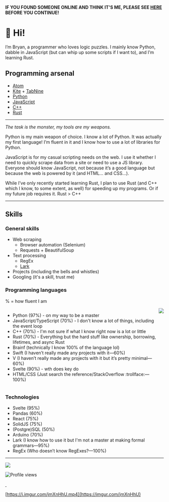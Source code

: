 **IF YOU FOUND SOMEONE ONLINE AND THINK IT'S ME, PLEASE SEE [HERE](https://git.io/JEqnt) BEFORE YOU CONTINUE!**


# 👋 Hi!
I’m Bryan, a programmer who loves logic puzzles. I mainly know Python, dabble in JavaScript (but can whip up some scripts if I want to), and I’m learning Rust.

## Programming arsenal
- [Atom](https://atom.io)
- [Kite](https://www.kite.com) + [TabNine](https://www.tabnine.com)
- [Python](https://www.python.org)
- [JavaScript](http://www.ecmascript.org)
- [C++](https://en.wikipedia.org/wiki/C%2B%2B)
- [Rust](https://www.rust-lang.org)

- - - -
*The task is the monster, my tools are my weapons.*

Python is my main weapon of choice. I know a lot of Python. It was actually my first language! I’m fluent in it and I know how to use a lot of libraries for Python.

JavaScript is for my casual scripting needs on the web. I use it whether I need to quickly scrape data from a site or need to use a JS library. Everyone should know JavaScript, not because it’s a good language but because the web is powered by it (and HTML… and CSS…).

While I’ve only recently started learning Rust, I plan to use Rust (and C++ which I know, to some extent, as well) for speeding up my programs. Or if my future job requires it. Rust > C++
- - - -

## Skills



### General skills

- Web scraping
	- Browser automation (Selenium)
	- Requests + BeautifulSoup
- Text processing
	- RegEx
	- [Lark](https://github.com/lark-parser/lark)
- Projects (including the bells and whistles)
- Googling (it's a skill, trust me)

### Programming languages

% = how fluent I am
<div style="display: flex; justify-content: space-evenly;">
<ul>
<li>Python (97%) - on my way to be a master</li>
<li>JavaScript/TypeScript (70%) - I don't know a lot of things, including the event loop</li>
<li>C++ (70%) - I'm not sure if what I know right now is a lot or little</li>
<li>Rust (70%) - Everything but the hard stuff like ownership, borrowing, lifetimes, and async Rust</li>
<li>Brainf (technically I know 100% of the language lol)</li>
<li>Swift (I haven’t really made any projects with it—60%)</li>
<li>V (I haven’t really made any projects with it but it’s pretty minimal—60%)</li>
<li>Svelte (90%) - wth does key do</li>
<li>HTML/CSS (Just search the reference/StackOverflow :trollface:—100%)</li>
</ul>
<a style="float: right;" href="https://github.com/anuraghazra/github-readme-stats"><img src="https://github-readme-stats.vercel.app/api/top-langs/?username=ThatXliner&langs_count=8"/></a>
</div>


### Technologies

- Svelte (95%)
- Pandas (60%)
- React (75%)
- SolidJS (75%)
- (Postgre)SQL (50%)
- Arduino (70%)
- Lark (I know how to use it but I'm not a master at making formal grammars—95%)
- RegEx (Who doesn’t know RegExes?—100%)

[c sucks]: https://eev.ee/blog/2016/12/01/lets-stop-copying-c/

---

<a href="https://github.com/anuraghazra/github-readme-stats"><img src="https://github-readme-stats.vercel.app/api?username=ThatXliner&show_icons=true&theme=dracula"/></a>

![Profile views](https://gpvc.arturio.dev/ThatXliner)  

<a rel="me" href="https://mas.to/@thatxliner">&nbsp;</a>

<!--
**ThatXliner/ThatXliner** is a ✨ _special_ ✨ repository because its `README.md` (this file) appears on your GitHub profile.

Here are some ideas to get you started:

- 🔭 I’m currently working on ...
- 🌱 I’m currently learning ...
- 👯 I’m looking to collaborate on ...
- 🤔 I’m looking for help with ...
- 💬 Ask me about ...
- 📫 How to reach me: ...
- 😄 Pronouns: ...
- ⚡ Fun fact: ...
-->

[https://i.imgur.com/jmXnHhU.mp4](https://imgur.com/jmXnHhU)

